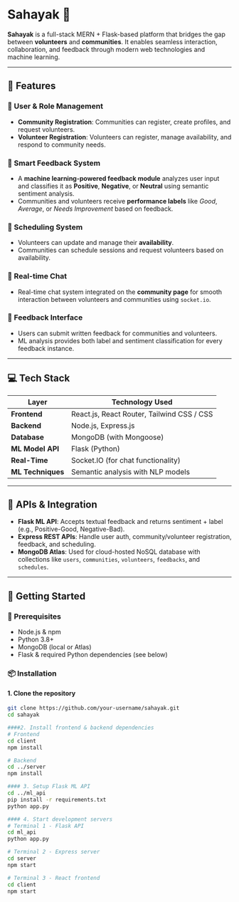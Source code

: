 # Sahayak 🤝

**Sahayak** is a full-stack MERN + Flask-based platform that bridges the gap between **volunteers** and **communities**. It enables seamless interaction, collaboration, and feedback through modern web technologies and machine learning.

---

## 🌟 Features

### 👥 User & Role Management
- **Community Registration**: Communities can register, create profiles, and request volunteers.
- **Volunteer Registration**: Volunteers can register, manage availability, and respond to community needs.

### 🧠 Smart Feedback System
- A **machine learning-powered feedback module** analyzes user input and classifies it as **Positive**, **Negative**, or **Neutral** using semantic sentiment analysis.
- Communities and volunteers receive **performance labels** like _Good_, _Average_, or _Needs Improvement_ based on feedback.

### 📅 Scheduling System
- Volunteers can update and manage their **availability**.
- Communities can schedule sessions and request volunteers based on availability.

### 💬 Real-time Chat
- Real-time chat system integrated on the **community page** for smooth interaction between volunteers and communities using `socket.io`.

### 📝 Feedback Interface
- Users can submit written feedback for communities and volunteers.
- ML analysis provides both label and sentiment classification for every feedback instance.

---

## 💻 Tech Stack

| Layer           | Technology Used                     |
|----------------|--------------------------------------|
| **Frontend**    | React.js, React Router, Tailwind CSS / CSS |
| **Backend**     | Node.js, Express.js                 |
| **Database**    | MongoDB (with Mongoose)             |
| **ML Model API**| Flask (Python)                      |
| **Real-Time**   | Socket.IO (for chat functionality)  |
| **ML Techniques**| Semantic analysis with NLP models  |

---

## 🔌 APIs & Integration

- **Flask ML API**: Accepts textual feedback and returns sentiment + label (e.g., Positive-Good, Negative-Bad).
- **Express REST APIs**: Handle user auth, community/volunteer registration, feedback, and scheduling.
- **MongoDB Atlas**: Used for cloud-hosted NoSQL database with collections like `users`, `communities`, `volunteers`, `feedbacks`, and `schedules`.

---

## 🚀 Getting Started

### 🔧 Prerequisites
- Node.js & npm
- Python 3.8+
- MongoDB (local or Atlas)
- Flask & required Python dependencies (see below)

### 📦 Installation

#### 1. Clone the repository
```bash
git clone https://github.com/your-username/sahayak.git
cd sahayak

####2. Install frontend & backend dependencies
# Frontend
cd client
npm install

# Backend
cd ../server
npm install

#### 3. Setup Flask ML API
cd ../ml_api
pip install -r requirements.txt
python app.py

#### 4. Start development servers
# Terminal 1 - Flask API
cd ml_api
python app.py

# Terminal 2 - Express server
cd server
npm start

# Terminal 3 - React frontend
cd client
npm start
